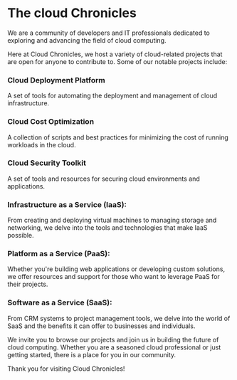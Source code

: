 # The cloud Chronicles
We are a community of developers and IT professionals dedicated to exploring and advancing the field of cloud computing.

Here at Cloud Chronicles, we host a variety of cloud-related projects that are open for anyone to contribute to. Some of our notable projects include:

### Cloud Deployment Platform
A set of tools for automating the deployment and management of cloud infrastructure.

### Cloud Cost Optimization
A collection of scripts and best practices for minimizing the cost of running workloads in the cloud.

### Cloud Security Toolkit 
A set of tools and resources for securing cloud environments and applications.

### Infrastructure as a Service (IaaS):
From creating and deploying virtual machines to managing storage and networking, we delve into the tools and technologies that make IaaS possible.

### Platform as a Service (PaaS): 
Whether you're building web applications or developing custom solutions, we offer resources and support for those who want to leverage PaaS for their projects.

### Software as a Service (SaaS):
From CRM systems to project management tools, we delve into the world of SaaS and the benefits it can offer to businesses and individuals.

We invite you to browse our projects and join us in building the future of cloud computing. Whether you are a seasoned cloud professional or just getting started, there is a place for you in our community.

Thank you for visiting Cloud Chronicles!
